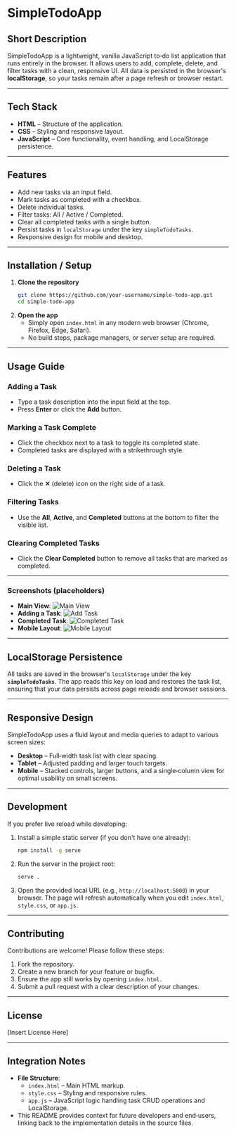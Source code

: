 # SimpleTodoApp

## Short Description
SimpleTodoApp is a lightweight, vanilla JavaScript to‑do list application that runs entirely in the browser. It allows users to add, complete, delete, and filter tasks with a clean, responsive UI. All data is persisted in the browser's **localStorage**, so your tasks remain after a page refresh or browser restart.

---

## Tech Stack
- **HTML** – Structure of the application.
- **CSS** – Styling and responsive layout.
- **JavaScript** – Core functionality, event handling, and LocalStorage persistence.

---

## Features
- Add new tasks via an input field.
- Mark tasks as completed with a checkbox.
- Delete individual tasks.
- Filter tasks: All / Active / Completed.
- Clear all completed tasks with a single button.
- Persist tasks in `localStorage` under the key `simpleTodoTasks`.
- Responsive design for mobile and desktop.

---

## Installation / Setup
1. **Clone the repository**
   ```bash
   git clone https://github.com/your-username/simple-todo-app.git
   cd simple-todo-app
   ```
2. **Open the app**
   - Simply open `index.html` in any modern web browser (Chrome, Firefox, Edge, Safari).
   - No build steps, package managers, or server setup are required.

---

## Usage Guide
### Adding a Task
- Type a task description into the input field at the top.
- Press **Enter** or click the **Add** button.

### Marking a Task Complete
- Click the checkbox next to a task to toggle its completed state.
- Completed tasks are displayed with a strikethrough style.

### Deleting a Task
- Click the **✕** (delete) icon on the right side of a task.

### Filtering Tasks
- Use the **All**, **Active**, and **Completed** buttons at the bottom to filter the visible list.

### Clearing Completed Tasks
- Click the **Clear Completed** button to remove all tasks that are marked as completed.

---

### Screenshots (placeholders)
- **Main View**: ![Main View](https://example.com/screenshots/main-view.png)
- **Adding a Task**: ![Add Task](https://example.com/screenshots/add-task.png)
- **Completed Task**: ![Completed Task](https://example.com/screenshots/completed-task.png)
- **Mobile Layout**: ![Mobile Layout](https://example.com/screenshots/mobile.png)

---

## LocalStorage Persistence
All tasks are saved in the browser's `localStorage` under the key **`simpleTodoTasks`**. The app reads this key on load and restores the task list, ensuring that your data persists across page reloads and browser sessions.

---

## Responsive Design
SimpleTodoApp uses a fluid layout and media queries to adapt to various screen sizes:
- **Desktop** – Full‑width task list with clear spacing.
- **Tablet** – Adjusted padding and larger touch targets.
- **Mobile** – Stacked controls, larger buttons, and a single‑column view for optimal usability on small screens.

---

## Development
If you prefer live reload while developing:
1. Install a simple static server (if you don't have one already):
   ```bash
   npm install -g serve
   ```
2. Run the server in the project root:
   ```bash
   serve .
   ```
3. Open the provided local URL (e.g., `http://localhost:5000`) in your browser. The page will refresh automatically when you edit `index.html`, `style.css`, or `app.js`.

---

## Contributing
Contributions are welcome! Please follow these steps:
1. Fork the repository.
2. Create a new branch for your feature or bugfix.
3. Ensure the app still works by opening `index.html`.
4. Submit a pull request with a clear description of your changes.

---

## License
[Insert License Here]

---

## Integration Notes
- **File Structure**:
  - `index.html` – Main HTML markup.
  - `style.css` – Styling and responsive rules.
  - `app.js` – JavaScript logic handling task CRUD operations and LocalStorage.
- This README provides context for future developers and end‑users, linking back to the implementation details in the source files.

